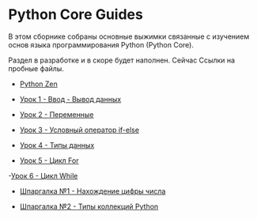 # Python Core Guides

В этом сборнике собраны основные выжимки связанные с изучением основ языка программирования Python (Python Core).

Раздел в разработке и в скоре будет наполнен. Сейчас Ссылки на пробные файлы.

- [Python Zen](https://github.com/Skif3195/Python-Learning/blob/Guides/Python%20Core/Zen%20Python.md)

- [Урок 1 - Ввод - Вывод данных](https://github.com/Skif3195/Python-Learning/blob/Guides/Python%20Core/Урок%201%20-%20Ввод%20-%20Вывод%20данных.md)

- [Урок 2 - Переменные](https://github.com/Skif3195/Python-Learning/blob/Guides/Python%20Core/Урок%202%20-%20Переменные.md)

- [Урок 3 - Условный оператор if-else](https://github.com/Skif3195/Python-Learning/blob/Guides/Python%20Core/Урок%203%20-%20Условный%20оператор%20if-else.md)

- [Урок 4 - Типы данных](https://github.com/Skif3195/Python-Learning/blob/Guides/Python%20Core/Урок%204%20-%20Типы%20данных.md)

- [Урок 5 - Цикл For](https://github.com/Skif3195/Python-Learning/blob/Guides/Python%20Core/Урок%205%20-%20Цикл%20For.md)

-[Урок 6 - Цикл While](https://github.com/Skif3195/Python-Learning/blob/Guides/Python%20Core/Урок%206%20-%20Цикл%20While.md)

- [Шпаргалка №1 - Нахождение цифры числа](https://github.com/Skif3195/Python-Learning/blob/Guides/Python%20Core/Шпаргалка%20№1%20-%20Нахождение%20цифры%20числа.md)

- [Шпаргалка №2 - Типы коллекций Python](https://github.com/Skif3195/Python-Learning/blob/Guides/Python%20Core/Шпаргалка%20№1%20-Типы%20коллекций%20Python.md)
